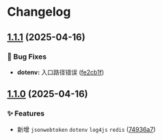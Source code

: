 # Changelog

## [1.1.1](https://github.com/KarinJS/esmify/compare/dotenv-v1.1.0...dotenv-v1.1.1) (2025-04-16)


### 🐛 Bug Fixes

* **dotenv:** 入口路径错误 ([fe2cb1f](https://github.com/KarinJS/esmify/commit/fe2cb1fa4ba5738d2e59881928d158f232cad05d))

## [1.1.0](https://github.com/KarinJS/esmify/compare/dotenv-v1.0.0...dotenv-v1.1.0) (2025-04-16)


### ✨ Features

* 新增 `jsonwebtoken` `dotenv`  `log4js` `redis` ([74936a7](https://github.com/KarinJS/esmify/commit/74936a743a329d2c21b504ca37090c21d7bfcb7f))
